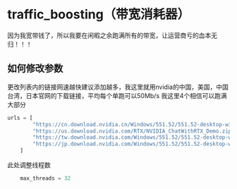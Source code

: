 # traffic_boosting（带宽消耗器）
因为我宽带钱了，所以我要在闲暇之余跑满所有的带宽，让运营商亏的血本无归！！！
## 如何修改参数

更改列表内的链接网速越快建议添加越多，我这里就用nvidia的中国，美国，中国台湾，日本官网的下载链接，平均每个单跑可以50Mb/s 我这里4个相信可以跑满大部分

``` python
urls = [
        "https://cn.download.nvidia.cn/Windows/551.52/551.52-desktop-win10-win11-64bit-international-dch-whql.exe",
        "https://us.download.nvidia.com/RTX/NVIDIA_ChatWithRTX_Demo.zip",
        "https://tw.download.nvidia.com/Windows/551.52/551.52-desktop-win10-win11-64bit-international-dch-whql.exe",
        "https://jp.download.nvidia.com/Windows/551.52/551.52-desktop-win10-win11-64bit-international-dch-whql.exe",
    ]
```
此处调整线程数

```python
    max_threads = 32
```

